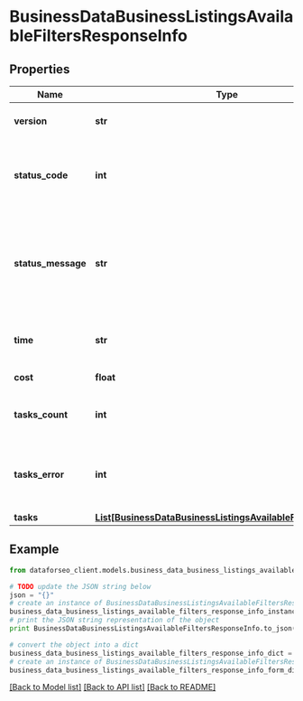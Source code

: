 # BusinessDataBusinessListingsAvailableFiltersResponseInfo


## Properties

Name | Type | Description | Notes
------------ | ------------- | ------------- | -------------
**version** | **str** | the current version of the API | [optional] 
**status_code** | **int** | general status code you can find the full list of the response codes here | [optional] 
**status_message** | **str** | general informational message you can find the full list of general informational messages here | [optional] 
**time** | **str** | total execution time, seconds | [optional] 
**cost** | **float** | total tasks cost, USD | [optional] 
**tasks_count** | **int** | the number of tasks in the tasks array | [optional] 
**tasks_error** | **int** | the number of tasks in the tasks array returned with an error | [optional] 
**tasks** | [**List[BusinessDataBusinessListingsAvailableFiltersTaskInfo]**](BusinessDataBusinessListingsAvailableFiltersTaskInfo.md) |  | [optional] 

## Example

```python
from dataforseo_client.models.business_data_business_listings_available_filters_response_info import BusinessDataBusinessListingsAvailableFiltersResponseInfo

# TODO update the JSON string below
json = "{}"
# create an instance of BusinessDataBusinessListingsAvailableFiltersResponseInfo from a JSON string
business_data_business_listings_available_filters_response_info_instance = BusinessDataBusinessListingsAvailableFiltersResponseInfo.from_json(json)
# print the JSON string representation of the object
print BusinessDataBusinessListingsAvailableFiltersResponseInfo.to_json()

# convert the object into a dict
business_data_business_listings_available_filters_response_info_dict = business_data_business_listings_available_filters_response_info_instance.to_dict()
# create an instance of BusinessDataBusinessListingsAvailableFiltersResponseInfo from a dict
business_data_business_listings_available_filters_response_info_form_dict = business_data_business_listings_available_filters_response_info.from_dict(business_data_business_listings_available_filters_response_info_dict)
```
[[Back to Model list]](../README.md#documentation-for-models) [[Back to API list]](../README.md#documentation-for-api-endpoints) [[Back to README]](../README.md)



